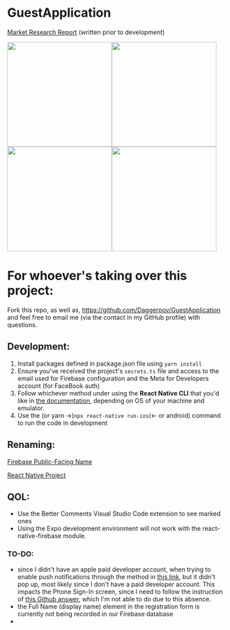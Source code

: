 # GuestApplication

[Market Research Report](https://docs.google.com/document/d/1xZdxptCEs5-hoUvDSlnbW_CbBmywLKR8Z1Ls86qBWK0/edit?usp=sharing) (written prior to development)

<img width="240px" src="https://user-images.githubusercontent.com/53918934/151661064-920a1222-1c1b-4c73-922d-5786fa92f556.png"/><img width="240px" src="https://user-images.githubusercontent.com/53918934/151661591-1bb31364-a8e4-4f85-9811-832dbbdd124c.png"/><img width="240px" src="https://user-images.githubusercontent.com/53918934/151661692-caa418fe-4184-4b4b-9ebe-47c4f512fc58.png"/><img width="240px" src="https://user-images.githubusercontent.com/53918934/151661051-b03bfc31-ef38-4b52-876a-8d90e9defddd.png"/>

# For whoever's taking over this project:

Fork this repo, as well as, https://github.com/Daggerpov/GuestApplication and feel free to email me (via the contact in my GitHub profile) with questions.

## Development:

1. Install packages defined in package.json file using `yarn install`
2. Ensure you've received the project's `secrets.ts` file and access to the email used for Firebase configuration and the Meta for Developers account (for FaceBook auth)
3. Follow whichever method under using the **React Native CLI** that you'd like in [the documentation](https://reactnative.dev/docs/environment-setup), depending on OS of your machine and emulator. 
4. Use the (or yarn ->)`npx react-native run-ios`(<- or android) command to run the code in development

## Renaming:

[Firebase Public-Facing Name](https://support.google.com/firebase/answer/9137752?hl=en)

[React Native Project](https://stackoverflow.com/questions/32830046/renaming-a-react-native-project)

## QOL:

<ul>
    <li>Use the Better Comments Visual Studio Code extension to see marked ones</li>
    <li>Using the Expo development environment will not work with the react-native-firebase module.</li>
</ul>

### TO-DO:

- since I didn't have an apple paid developer account, when trying to enable push notifications through the method in [this link](https://developers.sap.com/tutorials/fiori-ios-hcpms-push-notifications.html), but it didn't pop up, most likely since I don't have a paid developer account. This impacts the Phone Sign-In screen, since I need to follow the instruction of [this Github answer](https://github.com/invertase/react-native-firebase/issues/557#issuecomment-340404720), which I'm not able to do due to this absence. 
- the Full Name (display name) element in the registration form is currently not being recorded in our Firebase database
- 